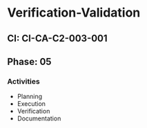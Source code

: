 # Verification-Validation

## CI: CI-CA-C2-003-001
## Phase: 05

### Activities
- Planning
- Execution
- Verification
- Documentation
